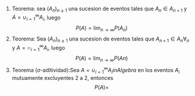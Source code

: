 1. Teorema: sea $(A_{n})_{n\geq 1 }$ una sucesion de eventos tales que $A_{n} \in A_{n+1}$ y $A = \cup_{i=1}^\infty A_{i}$, luego $$P(A)= \lim_{ n \to  \infty}P(A_{n})  $$
2. Teorema: Sea $(A_{n})_{n\geq 1}$ una sucesion de eventos tales que $A_{n+1}\in A_{n} \forall_{n}$ y $A=\cap_{i=1}^\infty A_{i}$, luego $$P(A)=\lim_{ n \to \infty } P(An)$$
3. Teorema ($\sigma$-aditividad):Sea $A = \cup_{i=1}^\infty A_{i} in Algebra$ en los eventos $A_{i}$ mutuamente excluyentes 2 a 2, entonces $$P(A)=$$  